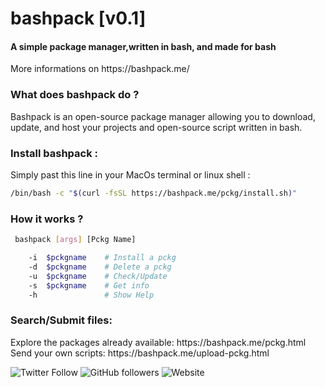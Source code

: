 # bashpack [v0.1]
#### A simple package manager,written in bash, and made for bash
<p>More informations on https://bashpack.me/ </p>

### What does bashpack do ?
<p>Bashpack is an open-source package manager allowing you to download, update, and host your projects and open-source script written in bash.</p>

### Install bashpack :
<p>Simply past this line in your MacOs terminal or linux shell :</p>

```bash
/bin/bash -c "$(curl -fsSL https://bashpack.me/pckg/install.sh)"
```

### How it works ?

```bash
 bashpack [args] [Pckg Name]

    -i  $pckgname    # Install a pckg
    -d  $pckgname    # Delete a pckg
    -u  $pckgname    # Check/Update
    -s  $pckgname    # Get info
    -h               # Show Help
```

### Search/Submit files:
<p>Explore the packages already available: https://bashpack.me/pckg.html
<br>Send your own scripts: https://bashpack.me/upload-pckg.html</p>

![Twitter Follow](https://img.shields.io/twitter/follow/hadrienaka?label=%40HadrienAka&logo=twitter&logoColor=ffffff&style=for-the-badge)
![GitHub followers](https://img.shields.io/github/followers/hadrienaka?color=9F9F9F&label=%40HadrienAka&logo=github&style=for-the-badge)
![Website](https://img.shields.io/website?color=9F9F9F&label=Hadrienaka.fr&logo=brave&logoColor=ffffff&style=for-the-badge&up_message=SEE&url=https%3A%2F%2Fhadrienaka.fr)
